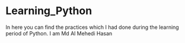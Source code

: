 # Learning_Python
In here you can find the practices which I had done during the learning period of Python.
I am Md Al Mehedi Hasan
